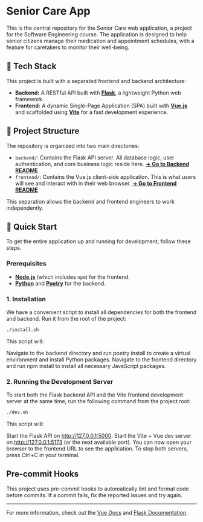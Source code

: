 # Senior Care App

This is the central repository for the Senior Care web application, a project for the Software Engineering course. The application is designed to help senior citizens manage their medication and appointment schedules, with a feature for caretakers to monitor their well-being.

## &#x1F680; Tech Stack

This project is built with a separated frontend and backend architecture:

- **Backend:** A RESTful API built with **[Flask](https://flask.palletsprojects.com/)**, a lightweight Python web framework.
- **Frontend:** A dynamic Single-Page Application (SPA) built with **[Vue.js](https://vuejs.org/)** and scaffolded using **[Vite](https://vitejs.dev/)** for a fast development experience.

## &#x1F4C1; Project Structure

The repository is organized into two main directories:

- `backend/`: Contains the Flask API server. All database logic, user authentication, and core business logic reside here. [**&#x2192; Go to Backend README**](./backend/README.md)
- `frontend/`: Contains the Vue.js client-side application. This is what users will see and interact with in their web browser. [**&#x2192; Go to Frontend README**](./frontend/README.md)

This separation allows the backend and frontend engineers to work independently.

## &#x1F527; Quick Start

To get the entire application up and running for development, follow these steps.

### Prerequisites

- **[Node.js](https://nodejs.org/)** (which includes `npm`) for the frontend.
- **[Python](https://www.python.org/)** and **[Poetry](https://python-poetry.org/)** for the backend.

### 1. Installation

We have a convenient script to install all dependencies for both the frontend and backend. Run it from the root of the project:

```bash
./install.sh
```

This script will:

Navigate to the backend directory and run poetry install to create a virtual environment and install Python packages. Navigate to the frontend directory and run npm install to install all necessary JavaScript packages.

### 2. Running the Development Server

To start both the Flask backend API and the Vite frontend development server at the same time, run the following command from the project root:

```bash
./dev.sh
```

This script will:

Start the Flask API on http://127.0.0.1:5000.
Start the Vite + Vue dev server on http://127.0.0.1:5173 (or the next available port).
You can now open your browser to the frontend URL to see the application. To stop both servers, press Ctrl+C in your terminal.

## Pre-commit Hooks

This project uses pre-commit hooks to automatically lint and format code before commits. If a commit fails, fix the reported issues and try again.

---

For more information, check out the [Vue Docs](https://vuejs.org/guide/scaling-up/tooling.html#ide-support) and [Flask Documentation](https://flask.palletsprojects.com/).
